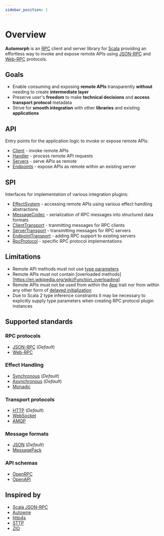 ```yaml
---
sidebar_position: 1
---
```


# Overview

**Automorph** is an [RPC](https://en.wikipedia.org/wiki/Remote_procedure_call) client and server library for [Scala](https://www.scala-lang.org/) providing an effortless way to invoke and expose remote APIs using [JSON-RPC](https://www.jsonrpc.org/specification) and [Web-RPC](Web-RPC) protocols.


## Goals

* Enable consuming and exposing **remote APIs** transparently **without** needing to create **intermediate layer**
* Preserve user's **freedom** to make **technical decisions** and **access transport protocol** metadata
* Strive for **smooth integration** with other **libraries** and existing **applications**


## API

Entry points for the application logic to invoke or expose remote APIs:

* [Client](/api/automorph/Client.html) - invoke remote APIs
* [Handler](/api/automorph/Handler.html) - process remote API requests
* [Servers](/api/automorph/transport/ServerTransport.html) - serve APIs as remote
* [Endpoints](/api/automorph/transport/EndpointTransport.html) - expose APIs as remote within an existing server


## SPI

Interfaces for implementation of various integration plugins:

* [EffectSystem](/api/automorph/spi/EffectSystem.html) - accessing remote APIs using various effect handling abstractions
* [MessageCodec](/api/automorph/spi/MessageCodec.html) - serialization of RPC messages into structured data formats
* [ClientTransport](/api/automorph/spi/ClientTransport.html) - tranmitting messages for RPC clients
* [ServerTransport](/api/automorph/spi/ServerTransport.html) - transmitting messages for RPC servers
* [EndpointTransport](/api/automorph/spi/EndpointTransport.html) - adding RPC support to existing servers
* [RpcProtocol](/api/automorph/spi/RpcProtocol.html) - specific RPC protocol implementations


## Limitations

* Remote API methods must not use [type parameters](https://docs.scala-lang.org/tour/polymorphic-methods.html)
* Remote APIs must not contain [overloaded methods][https://en.wikipedia.org/wiki/Function_overloading]
* Remote APIs must not be used from within the [App](https://scala-lang.org/api/3.x/scala/App.html) trait nor from within any other form of [delayed initialization](https://scala-lang.org/api/3.x/scala/DelayedInit.html)
* Due to Scala 2 type inference constraints it may be necessary to explicitly supply type parameters when creating RPC protocol plugin instances


## Supported standards

### RPC protocols

* [JSON-RPC](https://www.jsonrpc.org/specification) (*Default*)
* [Web-RPC](Web-RPC)

### Effect Handling

* [Synchronous](https://docs.scala-lang.org/scala3/book/taste-functions.html) (*Default*)
* [Asynchronous](https://docs.scala-lang.org/overviews/core/futures.html) (*Default*)
* [Monadic](https://blog.softwaremill.com/figuring-out-scala-functional-programming-libraries-af8230efccb4)

### Transport protocols

* [HTTP](https://en.wikipedia.org/wiki/Hypertext_Transfer_Protocol) (*Default*)
* [WebSocket](https://en.wikipedia.org/wiki/WebSocket)
* [AMQP](https://en.wikipedia.org/wiki/Advanced_Message_Queuing_Protocol)

### Message formats

* [JSON](https://www.json.org) (*Default*)
* [MessagePack](https://msgpack.org)

### API schemas

* [OpenRPC](https://spec.open-rpc.org)
* [OpenAPI](https://github.com/OAI/OpenAPI-Specification)


## Inspired by

* [Scala JSON-RPC](https://github.com/shogowada/scala-json-rpc)
* [Autowire](https://github.com/lihaoyi/autowire)
* [http4s](https://http4s.org)
* [STTP](https://sttp.softwaremill.com)
* [ZIO](https://zio.dev)

